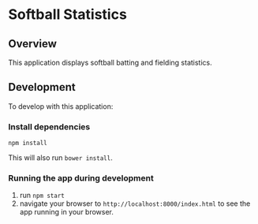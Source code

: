 # Softball Statistics 

## Overview

This application displays softball batting and fielding statistics.

## Development

To develop with this application:

### Install dependencies

`npm install`

This will also run `bower install`.

### Running the app during development

1. run `npm start`
2. navigate your browser to `http://localhost:8000/index.html` to see the app running in your
   browser.

